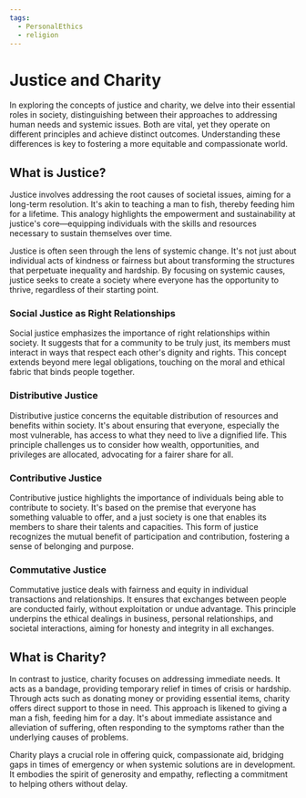 ```yaml
---
tags:
  - PersonalEthics
  - religion
---
```

# Justice and Charity

In exploring the concepts of justice and charity, we delve into their essential roles in society, distinguishing between their approaches to addressing human needs and systemic issues. Both are vital, yet they operate on different principles and achieve distinct outcomes. Understanding these differences is key to fostering a more equitable and compassionate world.

## What is Justice?

Justice involves addressing the root causes of societal issues, aiming for a long-term resolution. It's akin to teaching a man to fish, thereby feeding him for a lifetime. This analogy highlights the empowerment and sustainability at justice's core—equipping individuals with the skills and resources necessary to sustain themselves over time.

Justice is often seen through the lens of systemic change. It's not just about individual acts of kindness or fairness but about transforming the structures that perpetuate inequality and hardship. By focusing on systemic causes, justice seeks to create a society where everyone has the opportunity to thrive, regardless of their starting point.

### Social Justice as Right Relationships

Social justice emphasizes the importance of right relationships within society. It suggests that for a community to be truly just, its members must interact in ways that respect each other's dignity and rights. This concept extends beyond mere legal obligations, touching on the moral and ethical fabric that binds people together.

### Distributive Justice

Distributive justice concerns the equitable distribution of resources and benefits within society. It's about ensuring that everyone, especially the most vulnerable, has access to what they need to live a dignified life. This principle challenges us to consider how wealth, opportunities, and privileges are allocated, advocating for a fairer share for all.

### Contributive Justice

Contributive justice highlights the importance of individuals being able to contribute to society. It's based on the premise that everyone has something valuable to offer, and a just society is one that enables its members to share their talents and capacities. This form of justice recognizes the mutual benefit of participation and contribution, fostering a sense of belonging and purpose.

### Commutative Justice

Commutative justice deals with fairness and equity in individual transactions and relationships. It ensures that exchanges between people are conducted fairly, without exploitation or undue advantage. This principle underpins the ethical dealings in business, personal relationships, and societal interactions, aiming for honesty and integrity in all exchanges.

## What is Charity?

In contrast to justice, charity focuses on addressing immediate needs. It acts as a bandage, providing temporary relief in times of crisis or hardship. Through acts such as donating money or providing essential items, charity offers direct support to those in need. This approach is likened to giving a man a fish, feeding him for a day. It's about immediate assistance and alleviation of suffering, often responding to the symptoms rather than the underlying causes of problems.

Charity plays a crucial role in offering quick, compassionate aid, bridging gaps in times of emergency or when systemic solutions are in development. It embodies the spirit of generosity and empathy, reflecting a commitment to helping others without delay.